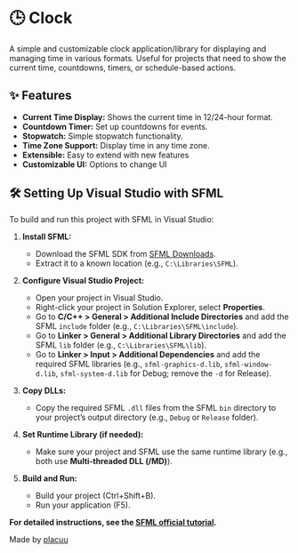 # 🕒 Clock
A simple and customizable clock application/library for displaying and managing time in various formats. Useful for projects that need to show the current time, countdowns, timers, or schedule-based actions.

## ✨ Features

- **Current Time Display:** Shows the current time in 12/24-hour format.
- **Countdown Timer:** Set up countdowns for events.
- **Stopwatch:** Simple stopwatch functionality.
- **Time Zone Support:** Display time in any time zone.
- **Extensible:** Easy to extend with new features
- **Customizable UI:** Options to change UI

## 🛠️ Setting Up Visual Studio with SFML
To build and run this project with SFML in Visual Studio:
1. **Install SFML:**
   - Download the SFML SDK from [SFML Downloads](https://www.sfml-dev.org/download.php).
   - Extract it to a known location (e.g., `C:\Libraries\SFML`).

2. **Configure Visual Studio Project:**
   - Open your project in Visual Studio.
   - Right-click your project in Solution Explorer, select **Properties**.
   - Go to **C/C++ > General > Additional Include Directories** and add the SFML `include` folder (e.g., `C:\Libraries\SFML\include`).
   - Go to **Linker > General > Additional Library Directories** and add the SFML `lib` folder (e.g., `C:\Libraries\SFML\lib`).
   - Go to **Linker > Input > Additional Dependencies** and add the required SFML libraries (e.g., `sfml-graphics-d.lib`, `sfml-window-d.lib`, `sfml-system-d.lib` for Debug; remove the `-d` for Release).

3. **Copy DLLs:**
   - Copy the required SFML `.dll` files from the SFML `bin` directory to your project’s output directory (e.g., `Debug` or `Release` folder).

4. **Set Runtime Library (if needed):**
   - Make sure your project and SFML use the same runtime library (e.g., both use **Multi-threaded DLL (/MD)**).

5. **Build and Run:**
   - Build your project (Ctrl+Shift+B).
   - Run your application (F5).

**For detailed instructions, see the [SFML official tutorial](https://www.sfml-dev.org/tutorials/2.6/start-vc.php).**






Made by [placuu](https://github.com/placuu)
